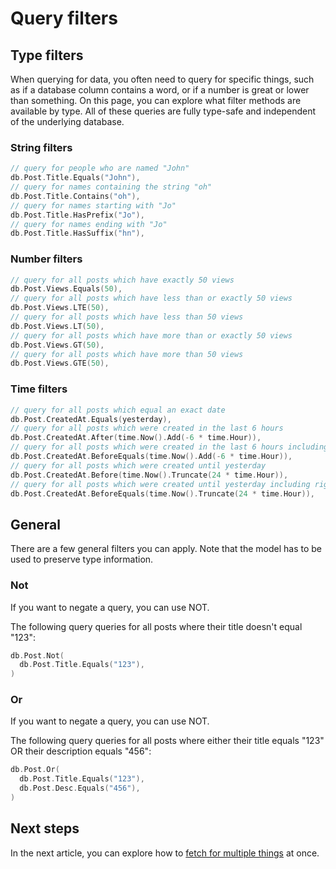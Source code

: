 # Query filters

## Type filters

When querying for data, you often need to query for specific things, such as if a database column contains a word,
or if a number is great or lower than something. On this page, you can explore what filter methods are available
by type. All of these queries are fully type-safe and independent of the underlying database.

### String filters

```go
// query for people who are named "John"
db.Post.Title.Equals("John"),
// query for names containing the string "oh"
db.Post.Title.Contains("oh"),
// query for names starting with "Jo"
db.Post.Title.HasPrefix("Jo"),
// query for names ending with "Jo"
db.Post.Title.HasSuffix("hn"),
```

### Number filters

```go
// query for all posts which have exactly 50 views
db.Post.Views.Equals(50),
// query for all posts which have less than or exactly 50 views
db.Post.Views.LTE(50),
// query for all posts which have less than 50 views
db.Post.Views.LT(50),
// query for all posts which have more than or exactly 50 views
db.Post.Views.GT(50),
// query for all posts which have more than 50 views
db.Post.Views.GTE(50),
```


### Time filters

```go
// query for all posts which equal an exact date
db.Post.CreatedAt.Equals(yesterday),
// query for all posts which were created in the last 6 hours
db.Post.CreatedAt.After(time.Now().Add(-6 * time.Hour)),
// query for all posts which were created in the last 6 hours including right now
db.Post.CreatedAt.BeforeEquals(time.Now().Add(-6 * time.Hour)),
// query for all posts which were created until yesterday
db.Post.CreatedAt.Before(time.Now().Truncate(24 * time.Hour)),
// query for all posts which were created until yesterday including right now
db.Post.CreatedAt.BeforeEquals(time.Now().Truncate(24 * time.Hour)),
```

## General

There are a few general filters you can apply. Note that the model has to be used to preserve type information.

### Not

If you want to negate a query, you can use NOT.

The following query queries for all posts where their title doesn't equal "123":

```go
db.Post.Not(
  db.Post.Title.Equals("123"),
)
```

### Or

If you want to negate a query, you can use NOT.

The following query queries for all posts where either their title equals "123" OR their description equals "456":

```go
db.Post.Or(
  db.Post.Title.Equals("123"),
  db.Post.Desc.Equals("456"),
)
```

## Next steps

In the next article, you can explore how to [fetch for multiple things](./04-fetch.md) at once.
